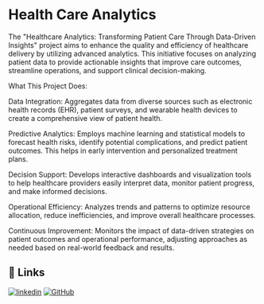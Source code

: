 
# Health Care Analytics

The "Healthcare Analytics: Transforming Patient Care Through Data-Driven Insights" project aims to enhance the quality and efficiency of healthcare delivery by utilizing advanced analytics. This initiative focuses on analyzing patient data to provide actionable insights that improve care outcomes, streamline operations, and support clinical decision-making.

What This Project Does:

Data Integration: Aggregates data from diverse sources such as electronic health records (EHR), patient surveys, and wearable health devices to create a comprehensive view of patient health.

Predictive Analytics: Employs machine learning and statistical models to forecast health risks, identify potential complications, and predict patient outcomes. This helps in early intervention and personalized treatment plans.

Decision Support: Develops interactive dashboards and visualization tools to help healthcare providers easily interpret data, monitor patient progress, and make informed decisions.

Operational Efficiency: Analyzes trends and patterns to optimize resource allocation, reduce inefficiencies, and improve overall healthcare processes.

Continuous Improvement: Monitors the impact of data-driven strategies on patient outcomes and operational performance, adjusting approaches as needed based on real-world feedback and results.



## 🔗 Links
[![linkedin](www.linkedin.com/in/pradip-rathod-14b2432a2)](https://www.linkedin.com/)
[![GitHub]('https://github.com/rtdpradip-07/rtdpradip-07)](https://www.GitHub.com/)

